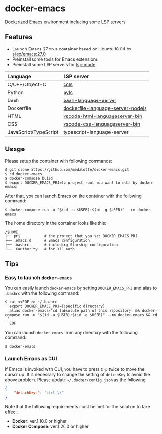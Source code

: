 # docker-emacs
Dockerized Emacs environment including some LSP servers

## Features
- Launch Emacs 27 on a container based on Ubuntu 18.04 by [silex/emacs:27.0](https://github.com/Silex/docker-emacs/blob/master/27.0/ubuntu/18.04/Dockerfile)
- Preinstall some tools for Emacs extensions
- Preinstall some LSP servers for [lsp-mode](https://github.com/emacs-lsp/lsp-mode)

| Language              | LSP server                                                                                             |
|:----------------------|:-------------------------------------------------------------------------------------------------------|
| C/C++/Object-C        | [ccls](https://github.com/MaskRay/ccls)                                                                |
| Python                | [pyls](https://github.com/palantir/python-language-server)                                             |
| Bash                  | [bash-language-server](https://github.com/bash-lsp/bash-language-server)                               |
| Dockerfile            | [dockerfile-language-server-nodejs](https://github.com/rcjsuen/dockerfile-language-server-nodejs)      |
| HTML                  | [vscode-html-languageserver-bin](https://github.com/vscode-langservers/vscode-html-languageserver-bin) |
| CSS                   | [vscode-css-languageserver-bin](https://github.com/vscode-langservers/vscode-css-languageserver-bin)   |
| JavaScript/TypeScript | [typescript-language-server](https://github.com/theia-ide/typescript-language-server)                  |

## Usage
Please setup the container with following commands:

```shell
$ git clone https://github.com/medalotte/docker-emacs.git
$ cd docker-emacs
$ docker-compose build
$ export DOCKER_EMACS_PRJ=[a project root you want to edit by docker-emacs]
```

After that, you can launch Emacs on the container with the following command:

```shell
$ docker-compose run -u "$(id -u $USER):$(id -g $USER)" --rm docker-emacs
```

The home directory in the container looks like this:

```shell
/$HOME
├── prj           # the project that you set DOCKER_EMACS_PRJ
├── .emacs.d      # Emacs configuration
├── .bashrc       # including Starship configuration
└── .Xauthority   # for X11 auth
```

## Tips
### Easy to launch `docker-emacs`
You can easily launch `docker-emacs` by setting `DOCKER_EMACS_PRJ` and alias to `.bashrc` with the following command:

```shell
$ cat <<EOF >> ~/.bashrc
  export DOCKER_EMACS_PRJ=[specific directory]
  alias docker-emacs='cd [absolute path of this repository] && docker-compose run -u "$(id -u $USER):$(id -g $USER)" --rm docker-emacs && cd -'
  EOF
```

You can launch `docker-emacs` from any directory with the following command:

```shell
$ docker-emacs
```

### Launch Emacs as CUI
If Emacs is invoked with CUI, you have to press `C-p` twice to move the cursor up.
It is necessary to change the setting of `detachKey` to avoid the above problem.
Please update `~/.docker/config.json` as the following:

```json
{
    "detachKeys": "ctrl-\\"
}
```

Note that the following requirements must be met for the solution to take effect:

- **Docker:** ver.1.10.0 or higher
- **Docker Compose:** ver.1.20.0 or higher
